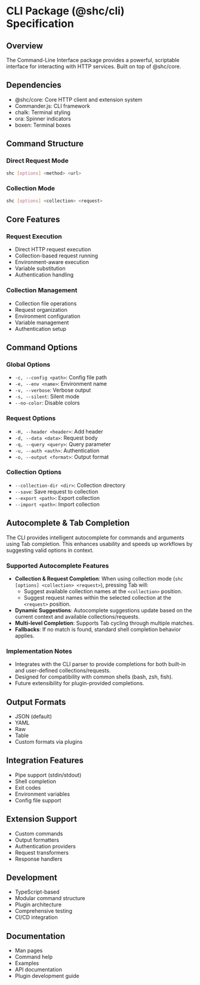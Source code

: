 # CLI Package (@shc/cli) Specification

## Overview

The Command-Line Interface package provides a powerful, scriptable interface for interacting with HTTP services. Built on top of @shc/core.

## Dependencies

- @shc/core: Core HTTP client and extension system
- Commander.js: CLI framework
- chalk: Terminal styling
- ora: Spinner indicators
- boxen: Terminal boxes

## Command Structure

### Direct Request Mode

```bash
shc [options] <method> <url>
```

### Collection Mode

```bash
shc [options] <collection> <request>
```

## Core Features

### Request Execution

- Direct HTTP request execution
- Collection-based request running
- Environment-aware execution
- Variable substitution
- Authentication handling

### Collection Management

- Collection file operations
- Request organization
- Environment configuration
- Variable management
- Authentication setup

## Command Options

### Global Options

- `-c, --config <path>`: Config file path
- `-e, --env <name>`: Environment name
- `-v, --verbose`: Verbose output
- `-s, --silent`: Silent mode
- `--no-color`: Disable colors

### Request Options

- `-H, --header <header>`: Add header
- `-d, --data <data>`: Request body
- `-q, --query <query>`: Query parameter
- `-u, --auth <auth>`: Authentication
- `-o, --output <format>`: Output format

### Collection Options

- `--collection-dir <dir>`: Collection directory
- `--save`: Save request to collection
- `--export <path>`: Export collection
- `--import <path>`: Import collection

## Autocomplete & Tab Completion

The CLI provides intelligent autocomplete for commands and arguments using Tab completion. This enhances usability and speeds up workflows by suggesting valid options in context.

### Supported Autocomplete Features

- **Collection & Request Completion**: When using collection mode (`shc [options] <collection> <request>`), pressing Tab will:
  - Suggest available collection names at the `<collection>` position.
  - Suggest request names within the selected collection at the `<request>` position.
- **Dynamic Suggestions**: Autocomplete suggestions update based on the current context and available collections/requests.
- **Multi-level Completion**: Supports Tab cycling through multiple matches.
- **Fallbacks**: If no match is found, standard shell completion behavior applies.

### Implementation Notes
- Integrates with the CLI parser to provide completions for both built-in and user-defined collections/requests.
- Designed for compatibility with common shells (bash, zsh, fish).
- Future extensibility for plugin-provided completions.

## Output Formats

- JSON (default)
- YAML
- Raw
- Table
- Custom formats via plugins

## Integration Features

- Pipe support (stdin/stdout)
- Shell completion
- Exit codes
- Environment variables
- Config file support

## Extension Support

- Custom commands
- Output formatters
- Authentication providers
- Request transformers
- Response handlers

## Development

- TypeScript-based
- Modular command structure
- Plugin architecture
- Comprehensive testing
- CI/CD integration

## Documentation

- Man pages
- Command help
- Examples
- API documentation
- Plugin development guide
